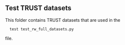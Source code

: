 ## Test TRUST datasets

This folder contains TRUST datasets that are used in the 

```
  test test_rw_full_datasets.py
```
file.
